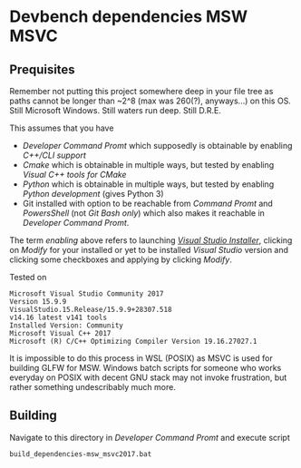 
# Devbench dependencies MSW MSVC

## Prequisites

Remember not putting this project somewhere deep in your file tree as paths cannot be longer than ~2^8 (max was 260(?), anyways...) on this OS. Still Microsoft Windows. Still waters run deep. Still D.R.E.

This assumes that you have
* *Developer Command Promt* which supposedly is obtainable by enabling *C++/CLI support*
* *Cmake* which is obtainable in multiple ways, but tested by enabling *Visual C++ tools for CMake*
* *Python* which is obtainable in multiple ways, but tested by enabling *Python development* (gives Python 3)
* Git installed with option to be reachable from *Command Promt* and *PowersShell* (not *Git Bash only*) which also makes it reachable in *Developer Command Promt*.

The term *enabling* above refers to launching [*Visual Studio Installer*](https://visualstudio.microsoft.com/thank-you-downloading-visual-studio/?sku=Community&rel=15), clicking on *Modify* for your installed or yet to be installed *Visual Studio* version and clicking some checkboxes and applying by clicking *Modify*.

Tested on

```
Microsoft Visual Studio Community 2017
Version 15.9.9
VisualStudio.15.Release/15.9.9+28307.518
v14.16 latest v141 tools
Installed Version: Community
Microsoft Visual C++ 2017
Microsoft (R) C/C++ Optimizing Compiler Version 19.16.27027.1
```

It is impossible to do this process in WSL (POSIX) as MSVC is used for building GLFW for MSW. Windows batch scripts for someone who works everyday on POSIX with decent GNU stack may not invoke frustration, but rather something undescribably much more.

## Building

Navigate to this directory in *Developer Command Promt* and execute script

```bat
build_dependencies-msw_msvc2017.bat
```

